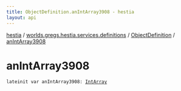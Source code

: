 ```yaml
---
title: ObjectDefinition.anIntArray3908 - hestia
layout: api
---
```


<div class='api-docs-breadcrumbs'><a href="../../index.html">hestia</a> / <a href="../index.html">worlds.gregs.hestia.services.definitions</a> / <a href="index.html">ObjectDefinition</a> / <a href="./an-int-array3908.html">anIntArray3908</a></div>

# anIntArray3908

<div class="signature"><code><span class="keyword">lateinit</span> <span class="keyword">var </span><span class="identifier">anIntArray3908</span><span class="symbol">: </span><a href="https://kotlinlang.org/api/latest/jvm/stdlib/kotlin/-int-array/index.html"><span class="identifier">IntArray</span></a></code></div>
